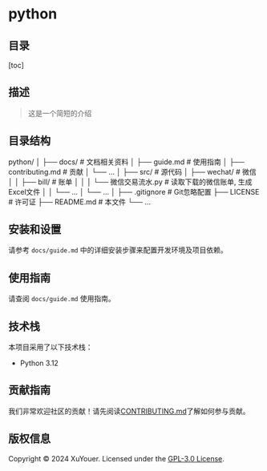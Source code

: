 # python

## 目录

[toc]

## 描述

> 这是一个简短的介绍

## 目录结构

python/
│
├── docs/                           # 文档相关资料
│   ├── guide.md                    # 使用指南
│   ├── contributing.md             # 贡献
│   └── ...
│
├── src/                            # 源代码
│   ├── wechat/                     # 微信
│   │   ├── bill/                   # 账单
│   │   │   └── 微信交易流水.py       # 读取下载的微信账单, 生成Excel文件
│   │   └── ...
│   └── ...
│
├── .gitignore                      # Git忽略配置
├── LICENSE                         # 许可证
├── README.md                       # 本文件
└── ...

## 安装和设置

请参考 `docs/guide.md` 中的详细安装步骤来配置开发环境及项目依赖。

## 使用指南

请查阅 `docs/guide.md` 使用指南。

## 技术栈

本项目采用了以下技术栈：
- Python 3.12

## 贡献指南

我们非常欢迎社区的贡献！请先阅读[CONTRIBUTING.md](docs/contributing.md)了解如何参与贡献。

## 版权信息

Copyright © 2024 XuYouer. Licensed under the [GPL-3.0 License](LICENSE).

